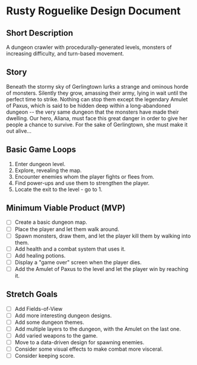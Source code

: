 # Rusty Roguelike Design Document

## Short Description
A dungeon crawler with procedurally-generated levels, monsters of increasing difficulty, and turn-based movement.

## Story
Beneath the stormy sky of Gerlingtown lurks a strange and ominous horde of monsters. Silently they grow, amassing their army, lying in wait until the perfect time to strike. Nothing can stop them except the legendary Amulet of Paxus, which is said to be hidden deep within a long-abandoned dungeon -- the very same dungeon that the monsters have made their dwelling. Our hero, Aliana, must face this great danger in order to give her people a chance to survive. For the sake of Gerlingtown, she must make it out alive...

## Basic Game Loops
1. Enter dungeon level.
2. Explore, revealing the map.
3. Encounter enemies whom the player fights or flees from.
4. Find power-ups and use them to strengthen the player.
5. Locate the exit to the level - go to 1.

## Minimum Viable Product (MVP)
- [ ] Create a basic dungeon map.
- [ ] Place the player and let them walk around.
- [ ] Spawn monsters, draw them, and let the player kill them by walking into them.
- [ ] Add health and a combat system that uses it.
- [ ] Add healing potions.
- [ ] Display a "game over" screen when the player dies.
- [ ] Add the Amulet of Paxus to the level and let the player win by reaching it.

## Stretch Goals
- [ ] Add Fields-of-View
- [ ] Add more interesting dungeon designs.
- [ ] Add some dungeon themes.
- [ ] Add multiple layers to the dungeon, with the Amulet on the last one.
- [ ] Add varied weapons to the game.
- [ ] Move to a data-driven design for spawning enemies.
- [ ] Consider some visual effects to make combat more visceral.
- [ ] Consider keeping score.